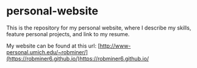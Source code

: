 # personal-website
 This is the repository for my personal website, where I describe my skills, feature personal projects, and link to my resume.

My website can be found at this url: [http://www-personal.umich.edu/~robminer/](https://robminer6.github.io/)https://robminer6.github.io/
